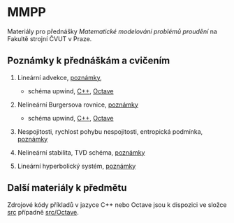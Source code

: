 # MMPP

Materiály pro přednášky *Matematické modelování problémů proudění* na
Fakultě strojní ČVUT v Praze.


## Poznámky k přednáškám a cvičením
1. Lineární advekce, [poznámky](lessons/01_linearni_advekce.ipynb),

	* schéma upwind, [C++](src/linadv_upwind.cpp), [Octave](src/Octave/burgers.m)

2. Nelineární Burgersova rovnice, [poznámky](lessons/02_burgersova_rovnice.ipynb)
	
	* schéma upwind, [C++](src/burgers_upwind.cpp), [Octave](src/Octave/burgers.m)

3. Nespojitosti, rychlost pohybu nespojitosti, entropická podmínka, [poznámky](lessons/03_nespojitosti.ipynb)

4. Nelineární stabilita, TVD schéma, [poznámky](lessons/03_tvd_schema.ipynb)

5. Lineární hyperbolický systém, [poznámky](lessons/04_linearni_system.ipynb)

## Další materiály k předmětu
Zdrojové kódy příkladů v jazyce C++ nebo Octave jsou k dispozici ve
složce [src](src) případně [src/Octave](src/Octave).
